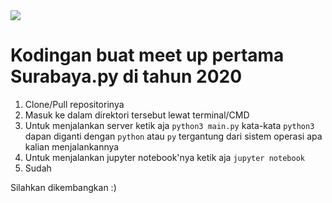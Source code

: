 <img src="https://i.ibb.co/nsbW7fD/photo6240145520819546515.jpg">

# Kodingan buat meet up pertama Surabaya.py di tahun 2020
1. Clone/Pull repositorinya
2. Masuk ke dalam direktori tersebut lewat terminal/CMD
3. Untuk menjalankan server ketik aja ```python3 main.py``` kata-kata ```python3``` dapan diganti dengan ```python``` atau ```py``` tergantung dari sistem operasi apa kalian menjalankannya
4. Untuk menjalankan jupyter notebook'nya ketik aja ```jupyter notebook```
5. Sudah

Silahkan dikembangkan :)
